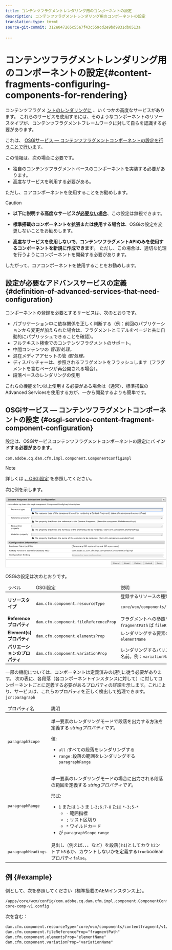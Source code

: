 ```yaml
---
title: コンテンツフラグメントレンダリング用のコンポーネントの設定
description: コンテンツフラグメントレンダリング用のコンポーネントの設定
translation-type: tm+mt
source-git-commit: 312e047265c55a7f43c559cd2e9bd9831db0513a

---
```



# コンテンツフラグメントレンダリング用のコンポーネントの設定{#content-fragments-configuring-components-for-rendering}

コンテンツフラグメ [ントのレンダリングに](#definition-of-advanced-services-that-need-configuration) 、いくつかの高度なサービスがあります。 これらのサービスを使用するには、そのようなコンポーネントのリソースタイプが、コンテンツフラグメントフレームワークに対して自らを認識する必要があります。

これは、 [OSGiサービス — コンテンツフラグメントコンポーネントの設定を行うことで行いま](#osgi-service-content-fragment-component-configuration)す。

この情報は、次の場合に必要です。

* 独自のコンテンツフラグメントベースのコンポーネントを実装する必要があります。
* 高度なサービスを利用する必要がある。

ただし、コアコンポーネントを使用することをお勧めします。

>[!CAUTION]
>
>* **以下に説明する高度なサービスが[必要ない場合](#definition-of-advanced-services-that-need-configuration)**、この設定は無視できます。
   >
   >
* **標準搭載のコンポーネントを拡張または使用する場合は**、OSGiの設定を変更しないことをお勧めします。
   >
   >
* **高度なサービスを使用しないで、コンテンツフラグメントAPIのみを使用するコンポーネントを新規に作成できます**。 ただし、この場合は、適切な処理を行うようにコンポーネントを開発する必要があります。
>
>
したがって、コアコンポーネントを使用することをお勧めします。

## 設定が必要なアドバンスサービスの定義 {#definition-of-advanced-services-that-need-configuration}

コンポーネントの登録を必要とするサービスは、次のとおりです。

* パブリケーション中に依存関係を正しく判断する（例：前回のパブリケーションから変更が加えられた場合は、フラグメントとモデルをページと共に自動的にパブリッシュできることを確認）。
* フルテキスト検索でのコンテンツフラグメントのサポート。
* 中間コンテンツの *管理/処理。*
* 混在メディアアセットの管 *理/処理。*
* ディスパッチャーは、参照されるフラグメントをフラッシュします（フラグメントを含むページが再公開される場合）。
* 段落ベースのレンダリングの使用

これらの機能を1つ以上使用する必要がある場合は（通常）、標準搭載のAdvanced Servicesを使用する方が、一から開発するよりも簡単です。

## OSGiサービス — コンテンツフラグメントコンポーネントの設定 {#osgi-service-content-fragment-component-configuration}

設定は、OSGiサービスコンテンツフラグメントコンポーネントの設定にバ **インドする必要があります**。

`com.adobe.cq.dam.cfm.impl.component.ComponentConfigImpl`

>[!NOTE]
>
>詳しくは [、OSGi設定](/help/implementing/deploying/overview.md#osgi-configuration) を参照してください。

次に例を示します。

![OSGi設定コンテンツフラグメントコンポーネントの設定](assets/cf-component-configuration-osgi.png)

OSGiの設定は次のとおりです。

<table>
 <thead>
  <tr>
   <td>ラベル</td>
   <td>OSGi設定<br /> </td>
   <td>説明</td>
  </tr>
 </thead>
 <tbody>
  <tr>
   <td><strong>リソースタイプ</strong></td>
   <td><code>dam.cfm.component.resourceType</code></td>
   <td>登録するリソースの種類例： <br /> <p><span class="cmp-examples-demo__property-value"><code>core/wcm/components/contentfragment/v1/contentfragment</code></code></p> </td>
  </tr>
  <tr>
   <td><strong>Referenceプロパティ</strong></td>
   <td><code>dam.cfm.component.fileReferenceProp</code></td>
   <td>フラグメントへの参照を含むプロパティの名前。例え <code>fragmentPath</code> ば <code>fileReference</code></td>
  </tr>
  <tr>
   <td><strong>Element(s)プロパティ</strong></td>
   <td><code>dam.cfm.component.elementsProp</code></td>
   <td>レンダリングする要素の名前を含むプロパティの名前。例：<code>elementName</code></td>
  </tr>
  <tr>
   <td><strong>バリエーションのプロパティ</strong><br /> </td>
   <td><code>dam.cfm.component.variationProp</code></td>
   <td>レンダリングするバリエーションの名前を含むプロパティの名前。例：<code>variationName</code></td>
  </tr>
 </tbody>
</table>

一部の機能については、コンポーネントは定義済みの規則に従う必要があります。 次の表に、各段落（各コンポーネントインスタンスに対して）に対してコンポーネントごとに定義する必要があるプロパティの詳細を示します。これにより、サービスは、これらのプロパティを正しく検出して処理できます。 `jcr:paragraph`

<table>
 <thead>
  <tr>
   <td>プロパティ名</td>
   <td>説明</td>
  </tr>
 </thead>
 <tbody>
  <tr>
   <td><code>paragraphScope</code></td>
   <td><p>単一要素のレンダリングモードで段落を出力する方法を定義する <em>stringプロパティです</em>。</p> <p>値:</p>
    <ul>
     <li><code>all</code> :すべての段落をレンダリングする</li>
     <li><code>range</code> :段落の範囲をレンダリングする <code>paragraphRange</code></li>
    </ul> </td>
  </tr>
  <tr>
   <td><code>paragraphRange</code></td>
   <td><p>単一要素のレンダリングモードの場合に出力される段落の範囲を定義する <em>stringプロパティです</em>。</p> <p>形式:</p>
    <ul>
     <li><code>1</code> または <code>1-3</code> ま <code>1-3;6;7-8</code> たは <code>*-3;5-*</code>
     <ul>
       <li><code>-</code> 範囲指標</li>
       <li><code>;</code> リスト区切り</li>
       <li><code>*</code> ワイルドカード</li>
     </ul>
     </li>
     <li>が <code>paragraphScope</code> <code>range</code></li>
    </ul> </td>
  </tr>
  <tr>
   <td><code>paragraphHeadings</code></td>
   <td>見出し（例えば、、、など）を段落( <code>h1</code>)としてカウ <code>h2</code>ントす <code>h3</code>るか、カウントしないかを定義する<code>true</code>booleanプロパティ<code>false</code>。</td>
  </tr>
 </tbody>
</table>

## 例 {#example}

例として、次を参照してください（標準搭載のAEMインスタンス上）。

```
/apps/core/wcm/config/com.adobe.cq.dam.cfm.impl.component.ComponentConfigImpl-core-comp-v1.config
```

次を含む：

```
dam.cfm.component.resourceType="core/wcm/components/contentfragment/v1/contentfragment"
dam.cfm.component.fileReferenceProp="fragmentPath"
dam.cfm.component.elementsProp="elementName"
dam.cfm.component.variationProp="variationName"
```

